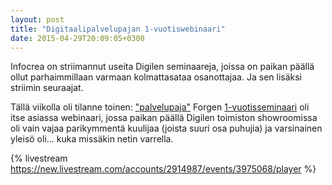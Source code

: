```yaml
---
layout: post
title: "Digitaalipalvelupajan 1-vuotiswebinaari"
date: 2015-04-29T20:09:05+0300
---
```


Infocrea on striimannut useita Digilen seminaareja, joissa on paikan päällä ollut parhaimmillaan varmaan kolmattasataa osanottajaa. Ja sen lisäksi striimin seuraajat. 

Tällä viikolla oli tilanne toinen: ["palvelupaja"](http://www.digile.fi/palvelut/forge_fi) Forgen [1-vuotisseminaari](http://www.digile.fi/event/62) oli itse asiassa webinaari, jossa paikan päällä Digilen toimiston showroomissa oli vain vajaa parikymmentä kuulijaa (joista suuri osa puhujia) ja varsinainen yleisö oli... kuka missäkin netin varrella.<!--more-->

{% livestream https://new.livestream.com/accounts/2914987/events/3975068/player %}